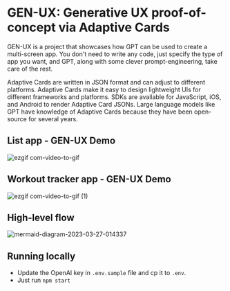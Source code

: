 # GEN-UX: Generative UX proof-of-concept via Adaptive Cards
GEN-UX is a project that showcases how GPT can be used to create a multi-screen app. You don't need to write any code, just specify the type of app you want, and GPT, along with some clever prompt-engineering, take care of the rest.

Adaptive Cards are written in JSON format and can adjust to different platforms. Adaptive Cards make it easy to design lightweight UIs for different frameworks and platforms. SDKs are available for JavaScript, iOS, and Android to render Adaptive Card JSONs. Large language models like GPT have knowledge of Adaptive Cards because they have been open-source for several years.

## List app - GEN-UX Demo
![ezgif com-video-to-gif](https://user-images.githubusercontent.com/4107912/227872778-cfd9fd0a-411b-47be-a9e3-be1f9a97d8a8.gif)

## Workout tracker app - GEN-UX Demo
![ezgif com-video-to-gif (1)](https://user-images.githubusercontent.com/4107912/227877647-701df5f2-b3ed-4970-a2fa-bedbcd632f26.gif)

## High-level flow
![mermaid-diagram-2023-03-27-014337](https://user-images.githubusercontent.com/4107912/227889716-b4649a8c-b193-43db-acfb-a10069dfcfa5.svg)

## Running locally
- Update the OpenAI key in `.env.sample` file and cp it to `.env`.
- Just run `npm start`
